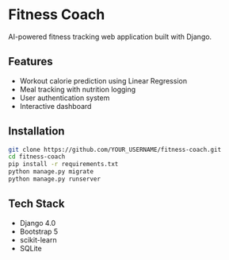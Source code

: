 # Fitness Coach

AI-powered fitness tracking web application built with Django.



## Features
- Workout calorie prediction using Linear Regression
- Meal tracking with nutrition logging
- User authentication system
- Interactive dashboard

## Installation
```bash
git clone https://github.com/YOUR_USERNAME/fitness-coach.git
cd fitness-coach
pip install -r requirements.txt
python manage.py migrate
python manage.py runserver
```

## Tech Stack
- Django 4.0
- Bootstrap 5
- scikit-learn
- SQLite